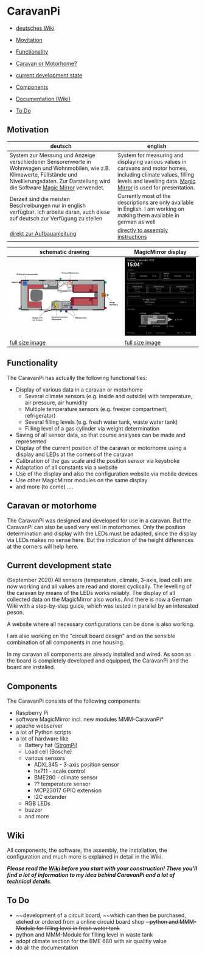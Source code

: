 # CaravanPi

- [deutsches Wiki](https://github.com/spitzlbergerj/CaravanPi/wiki/Installation-(german)/)

- [Movitation](#motivation)
- [Functionality](#functionality)
- [Caravan or Motorhome?](#caravan-or-motorhome)
- [current development state](#current-development-state)
- [Components](#components)
- [Documentation (Wiki)](#wiki)
- [To Do](#to-do)


## Motivation

deutsch | english
----- | -----
System zur Messung und Anzeige verschiedener Sensorenwerte in Wohnwagen und Wohnmobilen, wie z.B. Klimawerte, Füllstände und Nivellierungsdaten. Zur Darstellung wird die Software <a href="https://magicmirror.builders/">Magic Mirror</a> verwendet. | System for measuring and displaying various values in caravans and motor homes, including climate values, filling levels and levelling data. <a href="https://magicmirror.builders/">Magic Mirror</a> is used for presentation.
Derzeit sind die meisten Beschreibungen nur in english verfügbar. Ich arbeite daran, auch diese auf deutsch zur Verfügung zu stellen|Currently most of the descriptions are only available in English. I am working on making them available in german as well
<a href="https://github.com/spitzlbergerj/CaravanPi/wiki/Installation-(german)/">[direkt zur Aufbauanleitung](https://github.com/spitzlbergerj/CaravanPi/wiki/Installation-(german)/)|[directly to assembly instructions](https://github.com/spitzlbergerj/CaravanPi/wiki/Installation)

schematic drawing | MagicMirror display
----- | -----
![schema](https://github.com/spitzlbergerj/CaravanPi/raw/master/images/CaravanPi-320.jpg) | ![MagicMirror](https://github.com/spitzlbergerj/CaravanPi/raw/master/images/CaravanPi-MagicMirror-320.jpg)
[full size image](https://github.com/spitzlbergerj/CaravanPi/raw/master/images/CaravanPi.jpg) | [full size image](https://github.com/spitzlbergerj/CaravanPi/raw/master/images/CaravanPi-MagicMirror.jpg) 

## Functionality
The CaravanPi has actually the following functionalities:
- Display of various data in a caravan or motorhome
  - Several climate sensors (e.g. inside and outside) with temperature, air pressure, air humidity
  - Multiple temperature sensors (e.g. freezer compartment, refrigerator)
  - Several filling levels (e.g. fresh water tank, waste water tank)
  - Filling level of a gas cylinder via weight determination
- Saving of all sensor data, so that course analyses can be made and represented
- Display of the current position of the caravan or motorhome using a display and LEDs at the corners of the caravan
- Calibration of the gas scale and the position sensor via keystroke
- Adaptation of all constants via a website
- Use of the display and also the configuration website via mobile devices
- Use other MagicMirror modules on the same display
- and more (to come) ....

## Caravan or motorhome

The CaravanPi was designed and developed for use in a caravan. But the CaravanPi can also be used very well in motorhomes. Only the position determination and display with the LEDs must be adapted, since the display via LEDs makes no sense here. But the indication of the height differences at the corners will help here.

## Current development state

(September 2020)
All sensors (temperature, climate, 3-axis, load cell) are now working and all values are read and stored cyclically. The levelling of the caravan by means of the LEDs works reliably. The display of all collected data on the MagicMirror also works. And there is now a German Wiki with a step-by-step guide, which was tested in parallel by an interested peson.

A website where all necessary configurations can be done is also working.

I am also working on the "circuit board design" and on the sensible combination of all components in one housing.

In my caravan all components are already installed and wired. As soon as the board is completely developed and equipped, the CaravanPi and the board are installed.

## Components 

The CaravanPi consists of the following components:
- Raspberry Pi
- software MagicMirror incl. new modules MMM-CaravanPi*
- apache webserver
- a lot of Python scripts
- a lot of hardware like 
  - Battery hat ([StromPi](https://strompi.joy-it.net/))
  - Load cell (Bosche)
  - various sensors
    - ADXL345 - 3-axis position sensor
    - hx711 - scale control
    - BME280 - climate sensor
    - ?? temperature sensor
    - MCP23017 GPIO extension
    - I2C extender
  - RGB LEDs
  - buzzer
  - and more

## Wiki

All components, the software, the assembly, the installation, the configuration and much more is explained in detail in the Wiki.

***Please read the [Wiki](https://github.com/spitzlbergerj/CaravanPi/wiki) before you start with your construction! There you'll find a lot of information to my idea behind CaravanPi and a lot of technical details.***

## To Do
- ~~development of a circuit board, ~~which can then be purchased, ~~etched~~ or ordered from a online circuid board shop
~~- python and MMM-Module for filling level in fresh water tank~~
- python and MMM-Module for filling level in waste tank
- adopt climate section for the BME 680 with air qualitiy value
- do all the documentation
